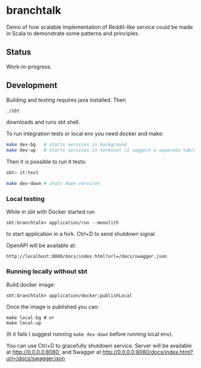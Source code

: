 # branchtalk

Demo of how scalable implementation of Reddit-like service could be made
in Scala to demonstrate some patterns and principles.

## Status

Work-in-progress.

## Development

Building and testing requires java installed. Then

```bash
./sbt
```

downloads and runs sbt shell.

To run integration tests or local env you need docker and make:

```bash
make dev-bg   # starts services in background
make dev-up   # starts services in terminal (I suggest a separate tab/window)
```

Then it is possible to run it tests:

```bash
sbt> it:test
```

```bash
make dev-down # shuts down services
```

### Local testing

While in sbt with Docker started run
```
sbt:branchtalk> application/run --monolith
```
to start application in a fork. Ctrl+D to send shutdown signal.

OpenAPI will be available at:
```
http://localhost:8080/docs/index.html?url=/docs/swagger.json
```

### Running locally without sbt

Build docker image:
```
sbt:branchtalk> application/docker:publishLocal
```

Once the image is published you can:
```
make local-bg # or
make local-up
```
(It it fails I suggest running `make dev-down` before running local env).

You can use Ctrl+D to gracefully shutdown service. Server will be available at
http://0.0.0.0:8080` and Swagger at http://0.0.0.0:8080/docs/index.html?url=/docs/swagger.json
